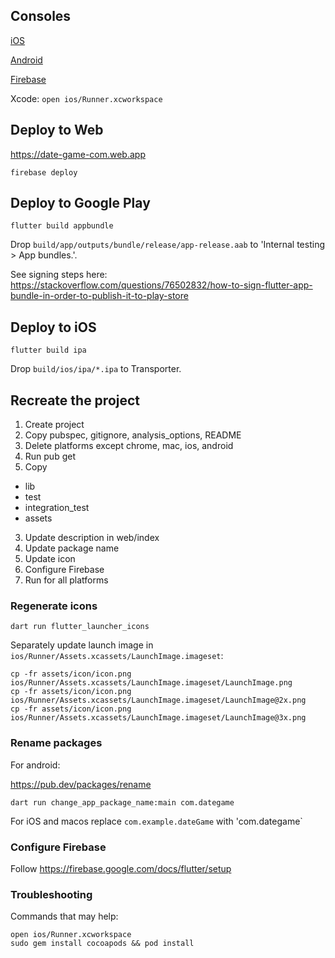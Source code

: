 ## Consoles

[iOS](https://appstoreconnect.apple.com/apps/6450636537/appstore/ios/version/inflight)

[Android](https://play.google.com/console/u/0/developers/6507993011983655494/app/4972487045490055287/app-dashboard)

[Firebase](https://console.firebase.google.com/project/date-game-com/overview)

Xcode: `open ios/Runner.xcworkspace`

## Deploy to Web

https://date-game-com.web.app

```
firebase deploy
```

## Deploy to Google Play

```
flutter build appbundle
```

Drop `build/app/outputs/bundle/release/app-release.aab` to 'Internal testing > App bundles.'.

See signing steps here: https://stackoverflow.com/questions/76502832/how-to-sign-flutter-app-bundle-in-order-to-publish-it-to-play-store

## Deploy to iOS

```
flutter build ipa
```

Drop `build/ios/ipa/*.ipa` to Transporter.


## Recreate the project

1. Create project
2. Copy pubspec, gitignore, analysis_options, README
3. Delete platforms except chrome, mac, ios, android
3. Run pub get
4. Copy
  - lib
  - test
  - integration_test
  - assets
3. Update description in web/index
4. Update package name
5. Update icon
6. Configure Firebase
4. Run for all platforms


### Regenerate icons

```
dart run flutter_launcher_icons
```

Separately update launch image in `ios/Runner/Assets.xcassets/LaunchImage.imageset`:

```
cp -fr assets/icon/icon.png ios/Runner/Assets.xcassets/LaunchImage.imageset/LaunchImage.png
cp -fr assets/icon/icon.png ios/Runner/Assets.xcassets/LaunchImage.imageset/LaunchImage@2x.png
cp -fr assets/icon/icon.png ios/Runner/Assets.xcassets/LaunchImage.imageset/LaunchImage@3x.png

```

### Rename packages

For android:

https://pub.dev/packages/rename

```
dart run change_app_package_name:main com.dategame
```

For iOS and macos replace `com.example.dateGame` with 'com.dategame`

### Configure Firebase

Follow https://firebase.google.com/docs/flutter/setup

### Troubleshooting

Commands that may help:

```
open ios/Runner.xcworkspace
sudo gem install cocoapods && pod install
```
